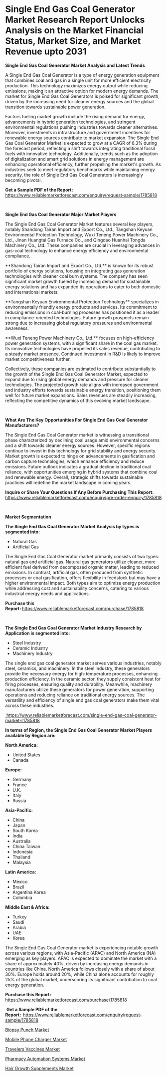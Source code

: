 <p><h1>Single End Gas Coal Generator Market Research Report Unlocks Analysis on the Market Financial Status, Market Size, and Market Revenue upto 2031</h1></p><p><strong>Single End Gas Coal Generator Market Analysis and Latest Trends</strong></p>
<p><p>A Single End Gas Coal Generator is a type of energy generation equipment that combines coal and gas in a single unit for more efficient electricity production. This technology maximizes energy output while reducing emissions, making it an attractive option for modern energy demands. The market for Single End Gas Coal Generators is poised for significant growth, driven by the increasing need for cleaner energy sources and the global transition towards sustainable power generation.</p><p>Factors fueling market growth include the rising demand for energy, advancements in hybrid generation technologies, and stringent environmental regulations pushing industries towards cleaner alternatives. Moreover, investments in infrastructure and government incentives for renewable energy sources contribute to market expansion. The Single End Gas Coal Generator Market is expected to grow at a CAGR of 6.3% during the forecast period, reflecting a shift towards integrating traditional fossil fuels with innovative technology. Additionally, trends such as the adoption of digitalization and smart grid solutions in energy management are enhancing operational efficiency, further propelling the market's growth. As industries seek to meet regulatory benchmarks while maintaining energy security, the role of Single End Gas Coal Generators is increasingly becoming pivotal.</p></p>
<p><strong>Get a Sample PDF of the Report:&nbsp;</strong> <a href="https://www.reliablemarketforecast.com/enquiry/request-sample/1785818?utm_campaign=1426&utm_medium=2&utm_source=Github&utm_content=ia&utm_term=09102024&utm_id=single-end-gas-coal-generator">https://www.reliablemarketforecast.com/enquiry/request-sample/1785818</a></p>
<p>&nbsp;</p>
<p><strong>Single End Gas Coal Generator Major Market Players</strong></p>
<p><p>The Single End Gas Coal Generator Market features several key players, notably Shandong Tairan Import and Export Co., Ltd., Tangshan Keyuan Environmental Protection Technology, Wuxi Teneng Power Machinery Co., Ltd., Jinan Huangtai Gas Furnace Co., and Qingdao Huanhai Tongda Machinery Co., Ltd. These companies are crucial in leveraging advances in gas-coal technology to enhance energy efficiency and environmental compliance.</p><p>**Shandong Tairan Import and Export Co., Ltd.** is known for its robust portfolio of energy solutions, focusing on integrating gas generation technologies with cleaner coal burn systems. The company has seen significant market growth fueled by increasing demand for sustainable energy solutions and has expanded its operations to cater to both domestic and international markets.</p><p>**Tangshan Keyuan Environmental Protection Technology** specializes in environmentally friendly energy products and services. Its commitment to reducing emissions in coal-burning processes has positioned it as a leader in compliance-oriented technologies. Future growth prospects remain strong due to increasing global regulatory pressures and environmental awareness.</p><p>**Wuxi Teneng Power Machinery Co., Ltd.** focuses on high-efficiency power generation systems, with a significant share in the coal gas market. Its innovative technologies have propelled its sales revenue, contributing to a steady market presence. Continued investment in R&D is likely to improve market competitiveness further.</p><p>Collectively, these companies are estimated to contribute substantially to the growth of the Single End Gas Coal Generator Market, expected to expand due to rising global energy demands and pressure for cleaner technologies. The projected growth rate aligns with increased government and industry efforts towards sustainable energy transition, positioning them well for future market expansions. Sales revenues are steadily increasing, reflecting the competitive dynamics of this evolving market landscape.</p></p>
<p>&nbsp;</p>
<p><strong>What Are The Key Opportunities For Single End Gas Coal Generator Manufacturers?</strong></p>
<p><p>The Single End Gas Coal Generator market is witnessing a transitional phase characterized by declining coal usage amid environmental concerns and a shift towards cleaner energy sources. However, specific regions continue to invest in this technology for grid stability and energy security. Market growth is expected to hinge on advancements in gasification and carbon capture technologies, which enhance efficiency and reduce emissions. Future outlook indicates a gradual decline in traditional coal reliance, with opportunities emerging in hybrid systems that combine coal and renewable energy. Overall, strategic shifts towards sustainable practices will redefine the market landscape in coming years.</p></p>
<p><strong>Inquire or Share Your Questions If Any Before Purchasing This Report:</strong> <a href="https://www.reliablemarketforecast.com/enquiry/pre-order-enquiry/1785818?utm_campaign=1426&utm_medium=2&utm_source=Github&utm_content=ia&utm_term=09102024&utm_id=single-end-gas-coal-generator">https://www.reliablemarketforecast.com/enquiry/pre-order-enquiry/1785818</a></p>
<p>&nbsp;</p>
<p><strong>Market Segmentation</strong></p>
<p><strong>The Single End Gas Coal Generator Market Analysis by types is segmented into:</strong></p>
<p><ul><li>Natural Gas</li><li>Artificial Gas</li></ul></p>
<p><p>The Single End Gas Coal Generator market primarily consists of two types: natural gas and artificial gas. Natural gas generators utilize cleaner, more efficient fuel derived from decomposed organic matter, leading to reduced emissions. In contrast, artificial gas, often produced from synthetic processes or coal gasification, offers flexibility in feedstock but may have a higher environmental impact. Both types aim to optimize energy production while addressing cost and sustainability concerns, catering to various industrial energy needs and applications.</p></p>
<p><strong>Purchase this Report:&nbsp;</strong><a href="https://www.reliablemarketforecast.com/purchase/1785818?utm_campaign=1426&utm_medium=2&utm_source=Github&utm_content=ia&utm_term=09102024&utm_id=single-end-gas-coal-generator">https://www.reliablemarketforecast.com/purchase/1785818</a></p>
<p>&nbsp;</p>
<p><strong>The Single End Gas Coal Generator Market Industry Research by Application is segmented into:</strong></p>
<p><ul><li>Steel Industry</li><li>Ceramic Industry</li><li>Machinery Industry</li></ul></p>
<p><p>The single end gas coal generator market serves various industries, notably steel, ceramics, and machinery. In the steel industry, these generators provide the necessary energy for high-temperature processes, enhancing production efficiency. In the ceramic sector, they supply consistent heat for firing processes, ensuring quality and durability. Meanwhile, machinery manufacturers utilize these generators for power generation, supporting operations and reducing reliance on traditional energy sources. The versatility and efficiency of single end gas coal generators make them vital across these industries.</p></p>
<p><a href="https://www.reliablemarketforecast.com/single-end-gas-coal-generator-market-r1785818?utm_campaign=1426&utm_medium=2&utm_source=Github&utm_content=ia&utm_term=09102024&utm_id=single-end-gas-coal-generator">&nbsp;https://www.reliablemarketforecast.com/single-end-gas-coal-generator-market-r1785818</a></p>
<p><strong>In terms of Region, the Single End Gas Coal Generator Market Players available by Region are:</strong></p>
<p>
    <p> <strong> North America: </strong>
        <ul>
            <li>United States</li>
            <li>Canada</li>
        </ul>
        </p> 
    <p> <strong> Europe: </strong>
        <ul>
            <li>Germany</li>
            <li>France</li>
            <li>U.K.</li>
            <li>Italy</li>
            <li>Russia</li>
        </ul>
        </p> 
    <p> <strong> Asia-Pacific: </strong>
        <ul>
            <li>China</li>
            <li>Japan</li>
            <li>South Korea</li>
            <li>India</li>
            <li>Australia</li>
            <li>China Taiwan</li>
            <li>Indonesia</li>
            <li>Thailand</li>
            <li>Malaysia</li>
        </ul>
        </p> 
    <p> <strong> Latin America: </strong>
        <ul>
            <li>Mexico</li>
            <li>Brazil</li>
            <li>Argentina Korea</li>
            <li>Colombia</li>
        </ul>
        </p> 
    <p> <strong> Middle East & Africa: </strong>
        <ul>
            <li>Turkey</li>
            <li>Saudi</li>
            <li>Arabia</li>
            <li>UAE</li>
            <li>Korea</li>
        </ul>
    </p>
    </p>
<p><p>The Single End Gas Coal Generator market is experiencing notable growth across various regions, with Asia-Pacific (APAC) and North America (NA) emerging as key players. APAC is expected to dominate the market with a share of approximately 40%, driven by increasing energy demands in countries like China. North America follows closely with a share of about 30%. Europe holds around 20%, while China alone accounts for roughly 25% of the global market, underscoring its significant contribution to coal energy generation.</p></p>
<p><strong>Purchase this Report: </strong><a href="https://www.reliablemarketforecast.com/purchase/1785818?utm_campaign=1426&utm_medium=2&utm_source=Github&utm_content=ia&utm_term=09102024&utm_id=single-end-gas-coal-generator">https://www.reliablemarketforecast.com/purchase/1785818</a></p>
<p>&nbsp;<strong>Get a Sample PDF of the Report:&nbsp;&nbsp;</strong><a href="https://www.reliablemarketforecast.com/enquiry/request-sample/1785818?utm_campaign=1426&utm_medium=2&utm_source=Github&utm_content=ia&utm_term=09102024&utm_id=single-end-gas-coal-generator">https://www.reliablemarketforecast.com/enquiry/request-sample/1785818</a></p>
<p><strong></strong></p>
<p><p><a href="https://www.linkedin.com/pulse/biopsy-punch-market-matrix-applications-dermatologycosmetic-r9apf?utm_campaign=1426&utm_medium=2&utm_source=Github&utm_content=ia&utm_term=09102024&utm_id=single-end-gas-coal-generator">Biopsy Punch Market</a></p><p><a href="https://www.linkedin.com/pulse/exploring-mobile-phone-charger-market-dynamics-global-trends-kfv7e?utm_campaign=1426&utm_medium=2&utm_source=Github&utm_content=ia&utm_term=09102024&utm_id=single-end-gas-coal-generator">Mobile Phone Charger Market</a></p><p><a href="https://www.linkedin.com/pulse/global-travelers-vaccines-market-analysis-trends-forecasts-vxetf?utm_campaign=1426&utm_medium=2&utm_source=Github&utm_content=ia&utm_term=09102024&utm_id=single-end-gas-coal-generator">Travelers Vaccines Market</a></p><p><a href="https://www.linkedin.com/pulse/surfing-pharmacy-automation-systems-wave-riding-market-currents-nxnzf?utm_campaign=1426&utm_medium=2&utm_source=Github&utm_content=ia&utm_term=09102024&utm_id=single-end-gas-coal-generator">Pharmacy Automation Systems Market</a></p><p><a href="https://www.linkedin.com/pulse/evolution-hair-growth-supplements-market-key-shifts-from-ztvgf?utm_campaign=1426&utm_medium=2&utm_source=Github&utm_content=ia&utm_term=09102024&utm_id=single-end-gas-coal-generator">Hair Growth Supplements Market</a></p></p>